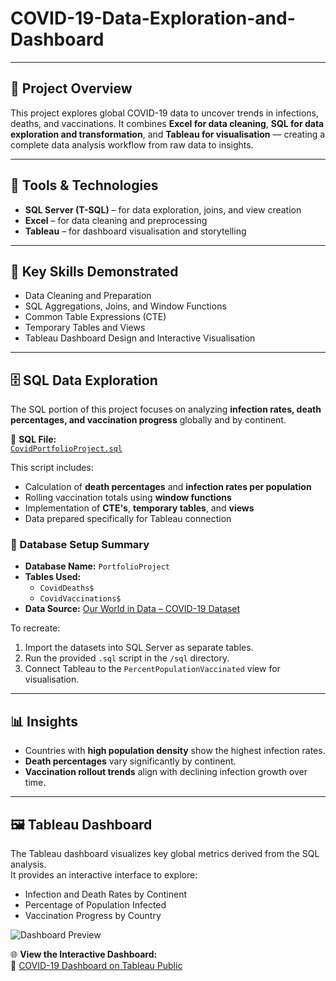 # COVID-19-Data-Exploration-and-Dashboard

---

## 📘 Project Overview 

This project explores global COVID-19 data to uncover trends in infections, deaths, and vaccinations.   It combines **Excel for data cleaning**, **SQL for data exploration and transformation**, and **Tableau for visualisation** — creating a complete data analysis workflow from raw data to insights.

---

## 🧰 Tools & Technologies
- **SQL Server (T-SQL)** – for data exploration, joins, and view creation  
- **Excel** – for data cleaning and preprocessing  
- **Tableau** – for dashboard visualisation and storytelling 

---

## 🧪 Key Skills Demonstrated
- Data Cleaning and Preparation  
- SQL Aggregations, Joins, and Window Functions  
- Common Table Expressions (CTE)  
- Temporary Tables and Views  
- Tableau Dashboard Design and Interactive Visualisation  

---

## 🗄️ SQL Data Exploration

The SQL portion of this project focuses on analyzing **infection rates, death percentages, and vaccination progress** globally and by continent.

📂 **SQL File:**  
[`CovidPortfolioProject.sql`](https://github.com/Llinvile/COVID-19-Data-Exploration-and-Dashboard/blob/main/CovidPortfolioproject.sql)

This script includes:
- Calculation of **death percentages** and **infection rates per population**  
- Rolling vaccination totals using **window functions**  
- Implementation of **CTE's**, **temporary tables**, and **views**  
- Data prepared specifically for Tableau connection  

### 🧱 Database Setup Summary
- **Database Name:** `PortfolioProject`  
- **Tables Used:**  
  - `CovidDeaths$`  
  - `CovidVaccinations$`  
- **Data Source:** [Our World in Data – COVID-19 Dataset](https://ourworldindata.org/covid-deaths)

To recreate:
1. Import the datasets into SQL Server as separate tables.  
2. Run the provided `.sql` script in the `/sql` directory.  
3. Connect Tableau to the `PercentPopulationVaccinated` view for visualisation.

---

## 📊 Insights
- Countries with **high population density** show the highest infection rates.  
- **Death percentages** vary significantly by continent.  
- **Vaccination rollout trends** align with declining infection growth over time.  

---

## 🖼️ Tableau Dashboard

The Tableau dashboard visualizes key global metrics derived from the SQL analysis.  
It provides an interactive interface to explore:
- Infection and Death Rates by Continent  
- Percentage of Population Infected  
- Vaccination Progress by Country

![Dashboard Preview](images/dashboard-preview.png)

🌐 **View the Interactive Dashboard:**  
🔗 [COVID-19 Dashboard on Tableau Public](https://public.tableau.com/app/profile/llinvile.de.jongh/viz/CovidDashboard_17609176542880/Dashboard1)



